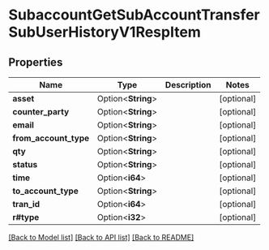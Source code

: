 # SubaccountGetSubAccountTransferSubUserHistoryV1RespItem

## Properties

Name | Type | Description | Notes
------------ | ------------- | ------------- | -------------
**asset** | Option<**String**> |  | [optional]
**counter_party** | Option<**String**> |  | [optional]
**email** | Option<**String**> |  | [optional]
**from_account_type** | Option<**String**> |  | [optional]
**qty** | Option<**String**> |  | [optional]
**status** | Option<**String**> |  | [optional]
**time** | Option<**i64**> |  | [optional]
**to_account_type** | Option<**String**> |  | [optional]
**tran_id** | Option<**i64**> |  | [optional]
**r#type** | Option<**i32**> |  | [optional]

[[Back to Model list]](../README.md#documentation-for-models) [[Back to API list]](../README.md#documentation-for-api-endpoints) [[Back to README]](../README.md)


